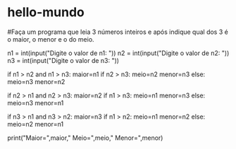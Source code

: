 # hello-mundo
#Faça um programa que leia 3 números inteiros e após indique qual dos 3 é o maior, o menor e o do meio.


n1 = int(input("Digite o valor de n1: "))
n2 = int(input("Digite o valor de n2: "))
n3 = int(input("Digite o valor de n3: "))

if n1 > n2 and n1 > n3:
 maior=n1
 if n2 > n3:
   meio=n2
   menor=n3
 else:
   meio=n3
   menor=n2
   
if n2 > n1 and n2 > n3:
 maior=n2
 if n1 > n3:
   meio=n1
   menor=n3
 else:
   meio=n3
   menor=n1
   
if n3 > n1 and n3 > n2:
 maior=n3
 if n1 > n2:
   meio=n1
   menor=n2
 else:
   meio=n2
   menor=n1

print("Maior=",maior," Meio=",meio," Menor=",menor)   
